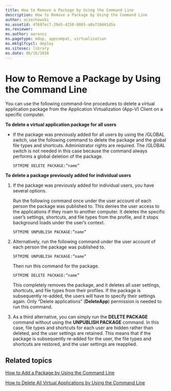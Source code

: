 ```yaml
---
title: How to Remove a Package by Using the Command Line
description: How to Remove a Package by Using the Command Line
author: aczechowski
ms.assetid: 47697ec7-20e5-4258-8865-a0a710d41d5a
ms.reviewer:
ms.author: aaroncz
ms.pagetype: mdop, appcompat, virtualization
ms.mktglfcycl: deploy
ms.sitesec: library
ms.date: 06/16/2016
---
```



# How to Remove a Package by Using the Command Line


You can use the following command-line procedures to delete a virtual application package from the Application Virtualization (App-V) Client on a specific computer.

**To delete a virtual application package for all users**

-   If the package was previously added for all users by using the /GLOBAL switch, use the following command to delete the package and the global file types and shortcuts. Administrator rights are required. The /GLOBAL switch is not needed in this case because the command always performs a global deletion of the package.

    `SFTMIME DELETE PACKAGE:”name”`

**To delete a package previously added for individual users**

1.  If the package was previously added for individual users, you have several options.

    Run the following command once under the user account of each person the package was published to. This denies the user access to the applications if they roam to another computer. It deletes the specific user’s settings, shortcuts, and file types from the profile, and it stops background loads under the user’s context.

    `SFTMIME UNPUBLISH PACKAGE:”name”`

2.  Alternatively, run the following command under the user account of each person the package was published to.

    `SFTMIME UNPUBLISH PACKAGE:”name”`

    Then run this command for the package.

    `SFTMIME DELETE PACKAGE:”name”`

    This completely removes the package, and it deletes all user settings, shortcuts, and file types from their profiles. If the package is subsequently re-added, the users will have to specify their settings again. Only “Delete applications” (**DeleteApp**) permission is needed to run this command.

3.  As a third alternative, you can simply run the **DELETE PACKAGE** command without using the **UNPUBLISH PACKAGE** command. In this case, file types and shortcuts for each user are hidden rather than deleted, and the user settings are retained. This means that if the package is subsequently re-added for the user, the file types and shortcuts are restored, and the user settings are reapplied.

## Related topics


[How to Add a Package by Using the Command Line](how-to-add-a-package-by-using-the-command-line.md)

[How to Delete All Virtual Applications by Using the Command Line](how-to-delete-all-virtual-applications-by-using-the-command-line.md)

 

 






